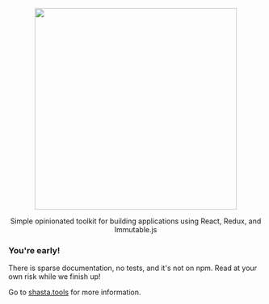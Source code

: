 <p align='center'>
  <a href='http://shasta.tools'>
    <img src='https://cloud.githubusercontent.com/assets/425716/12767211/d7fa856c-c9bc-11e5-82cb-99cf540330cb.png' width='400'/>
  </a>
  <p align='center'>Simple opinionated toolkit for building applications using React, Redux, and Immutable.js</p>
</p>

### You're early!

There is sparse documentation, no tests, and it's not on npm. Read at your own risk while we finish up!

Go to [shasta.tools](http://shasta.tools) for more information.
